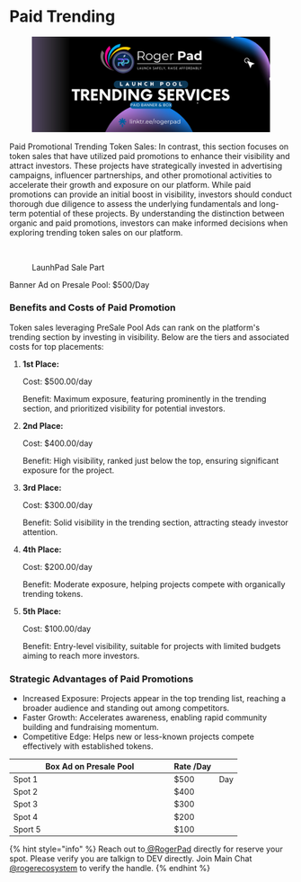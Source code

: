 # Paid Trending

<figure><img src="../../../.gitbook/assets/18.png" alt=""><figcaption></figcaption></figure>

Paid Promotional Trending Token Sales: In contrast, this section focuses on token sales that have utilized paid promotions to enhance their visibility and attract investors. These projects have strategically invested in advertising campaigns, influencer partnerships, and other promotional activities to accelerate their growth and exposure on our platform. While paid promotions can provide an initial boost in visibility, investors should conduct thorough due diligence to assess the underlying fundamentals and long-term potential of these projects. By understanding the distinction between organic and paid promotions, investors can make informed decisions when exploring trending token sales on our platform.

<figure><img src="../../../.gitbook/assets/Screenshot 2024-08-18 at 10.50.35 PM.png" alt=""><figcaption><p>LaunhPad Sale Part</p></figcaption></figure>

Banner Ad on Presale Pool: $500/Day



### Benefits and Costs of Paid Promotion

Token sales leveraging PreSale Pool Ads can rank on the platform's trending section by investing in visibility. Below are the tiers and associated costs for top placements:

1.  **1st Place:**

    Cost: $500.00/day

    Benefit: Maximum exposure, featuring prominently in the trending section, and prioritized visibility for potential investors.
2.  **2nd Place:**

    Cost: $400.00/day

    Benefit: High visibility, ranked just below the top, ensuring significant exposure for the project.
3.  **3rd Place:**

    Cost: $300.00/day

    Benefit: Solid visibility in the trending section, attracting steady investor attention.
4.  **4th Place:**

    Cost: $200.00/day

    Benefit: Moderate exposure, helping projects compete with organically trending tokens.
5.  **5th Place:**

    Cost: $100.00/day

    Benefit: Entry-level visibility, suitable for projects with limited budgets aiming to reach more investors.

### Strategic Advantages of Paid Promotions

* Increased Exposure: Projects appear in the top trending list, reaching a broader audience and standing out among competitors.
* Faster Growth: Accelerates awareness, enabling rapid community building and fundraising momentum.
* Competitive Edge: Helps new or less-known projects compete effectively with established tokens.

<table><thead><tr><th width="272">Box Ad on Presale Pool</th><th>Rate /Day</th><th data-hidden></th></tr></thead><tbody><tr><td>Spot 1</td><td>$500</td><td>Day</td></tr><tr><td>Spot 2</td><td>$400</td><td></td></tr><tr><td>Spot 3</td><td>$300</td><td></td></tr><tr><td>Spot 4</td><td>$200</td><td></td></tr><tr><td>Sport 5</td><td>$100</td><td></td></tr></tbody></table>



{% hint style="info" %}
Reach out to[ @RogerPad](https://t.me/rogerpad) directly for reserve your spot.  Please verify you are talkign to DEV directly.  Join Main Chat [@rogerecosystem](https://t.me/rogerpadecosystem) to verify the handle.
{% endhint %}
